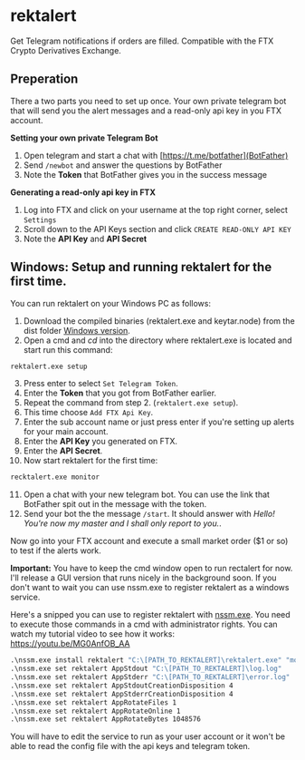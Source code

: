 # rektalert

Get Telegram notifications if orders are filled. Compatible with the FTX Crypto Derivatives Exchange.

## Preperation

There a two parts you need to set up once. Your own private telegram bot that will send you the alert messages and a read-only api key in you FTX account.

**Setting your own private Telegram Bot**

1. Open telegram and start a chat with [https://t.me/botfather](BotFather)
2. Send `/newbot` and answer the questions by BotFather
3. Note the **Token** that BotFather gives you in the success message

**Generating a read-only api key in FTX**

1. Log into FTX and click on your username at the top right corner, select `Settings`
2. Scroll down to the API Keys section and click `CREATE READ-ONLY API KEY`
3. Note the **API Key** and **API Secret**

## Windows: Setup and running rektalert for the first time.

You can run rektalert on your Windows PC as follows:

1. Download the compiled binaries (rektalert.exe and keytar.node) from the dist folder [Windows version](./dist/win).
2. Open a cmd and *cd* into the directory where rektalert.exe is located and start run this command:
```cmd
rektalert.exe setup
```
3. Press enter to select `Set Telegram Token`.
4. Enter the **Token** that you got from BotFather earlier.
5. Repeat the command from step 2. (`rektalert.exe setup`).
6. This time choose `Add FTX Api Key`.
7. Enter the sub account name or just press enter if you're setting up alerts for your main account.
8. Enter the **API Key** you generated on FTX.
9. Enter the **API Secret**.
10. Now start rektalert for the first time:
```cmd
recktalert.exe monitor
```
11. Open a chat with your new telegram bot. You can use the link that BotFather spit out in the message with the token.
12. Send your bot the the message `/start`. It should answer with *Hello! You're now my master and I shall only report to you.*.

Now go into your FTX account and execute a small market order ($1 or so) to test if the alerts work.

**Important:** You have to keep the cmd window open to run rectalert for now. I'll release a GUI version that runs nicely in the background soon. If you don't want to wait you can use nssm.exe to register rektalert as a windows service.

Here's a snipped you can use to register rektalert with [nssm.exe](https://nssm.cc/release/nssm-2.24.zip). You need to execute those commands in a cmd with administrator rights. You can watch my tutorial video to see how it works: https://youtu.be/MG0AnfOB_AA

```cmd
.\nssm.exe install rektalert "C:\[PATH_TO_REKTALERT]\rektalert.exe" "monitor"
.\nssm.exe set rektalert AppStdout "C:\[PATH_TO_REKTALERT]\log.log"
.\nssm.exe set rektalert AppStderr "C:\[PATH_TO_REKTALERT]\error.log"
.\nssm.exe set rektalert AppStdoutCreationDisposition 4
.\nssm.exe set rektalert AppStderrCreationDisposition 4
.\nssm.exe set rektalert AppRotateFiles 1
.\nssm.exe set rektalert AppRotateOnline 1
.\nssm.exe set rektalert AppRotateBytes 1048576
```

You will have to edit the service to run as your user account or it won't be able to read the config file with the api keys and telegram token.
